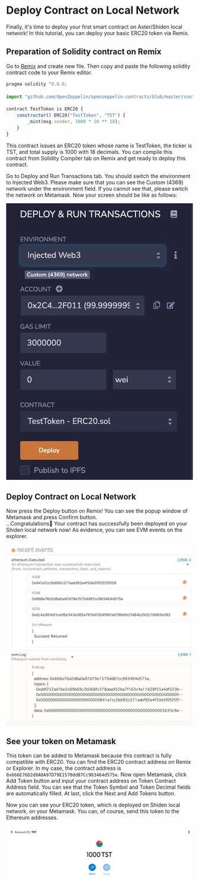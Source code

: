 # Deploy Contract on Local Network

Finally, it's time to deploy your first smart contract on Aster/Shiden local network! In this tutorial, you can deploy your basic ERC20 token via Remix.

## Preparation of Solidity contract on Remix

Go to [Remix](https://remix.ethereum.org/) and create new file. Then copy and paste the following solidity contract code to your Remix editor.

```javascript
pragma solidity ^0.8.0;

import "github.com/OpenZeppelin/openzeppelin-contracts/blob/master/contracts/token/ERC20/ERC20.sol";

contract TestToken is ERC20 {
    constructor() ERC20("TestToken", "TST") {
        _mint(msg.sender, 1000 * 10 ** 18);
    }
}
```

This contract issues an ERC20 token whose name is TestToken, the ticker is TST, and total supply is 1000 with 18 decimals. You can compile this contract from Solidity Compiler tab on Remix and get ready to deploy this contract.

Go to Deploy and Run Transactions tab. You should switch the environment to Injected Web3. Please make sure that you can see the Custom \(4369\) network under the environment field. If you cannot see that, please switch the network on Metamask. Now your screen should be like as follows:

![](../../.gitbook/assets/image%20%2895%29.png)

## Deploy Contract on Local Network

Now press the Deploy button on Remix! You can see the popup window of Metamask and press Confirm button.  
...Congratulations🎉 Your contract has successfully been deployed on your Shiden local network now! As evidence, you can see EVM events on the explorer.

![](../../.gitbook/assets/image%20%2897%29.png)

## See your token on Metamask

This token can be added to Metamask because this contract is fully compatible with ERC20. You can find the ERC20 contract address on Remix or Explorer. In my case, the contract address is `0x666E76D2d8A0A97D79E1570dd87Cc983464d575e`. Now open Metamask, click Add Token button and input your contract address on Token Contract Address field. You can see that the Token Symbol and Token Decimal fields are automatically filled. At last, click the Next and Add Tokens button. 

Now you can see your ERC20 token, which is deployed on Shiden local network, on your Metamask. You can, of course, send this token to the Ethereum addresses. 

![](../../.gitbook/assets/image%20%28101%29.png)


